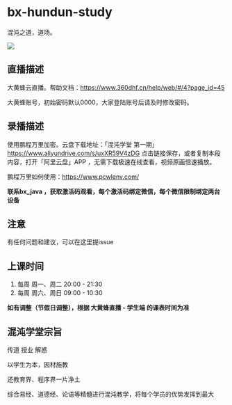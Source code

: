 # bx-hundun-study

混沌之道，道场。

![](https://github.com/NickleHuang/bx-hundun-study/blob/main/img/%E6%B7%B7%E6%B2%8C%E5%AD%A6%E5%A0%82-new.png)

## 直播描述

大黄蜂云直播。帮助文档：https://www.360dhf.cn/help/web/#/4?page_id=45

大黄蜂账号，初始密码默认0000，大家登陆账号后请及时修改密码。

## 录播描述

使用鹏程万里加密。云盘下载地址：「混沌学堂 第一期」https://www.aliyundrive.com/s/uxXR59V4zDG 点击链接保存，或者复制本段内容，打开「阿里云盘」APP ，无需下载极速在线查看，视频原画倍速播放。

鹏程万里如何使用：https://www.pcwlenv.com/

**联系bx_java ，获取激活码观看，每个激活码绑定微信，每个微信限制绑定两台设备**

## 注意

有任何问题和建议，可以在这里提issue

## 上课时间

1. 每周 周一、周二 20:00 - 21:30
2. 每周 周六、周日 09:00 - 10:30

**如有调整（节假日调整），根据 大黄蜂直播 - 学生端 的课表时间为准**

## 混沌学堂宗旨

传道  授业  解惑

以学生为本，因材施教

还教育界、程序界一片净土

综合易经、道德经、论语等精髓进行混沌教学，将每个学员的优势发挥到最大